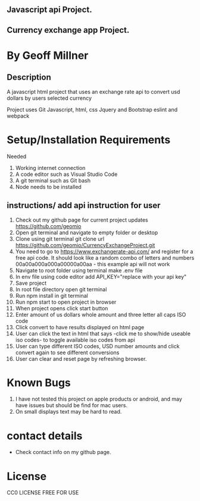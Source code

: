 ## Javascript api Project.

## Currency exchange app Project.

# By Geoff Millner

## Description

A javascript html project that uses an exchange rate api to convert usd dollars by users selected currency

Project uses Git
Javascript, html, css
Jquery and Bootstrap
eslint and webpack
  
# Setup/Installation Requirements

Needed 
1. Working internet connection
2. A code editor such as Visual Studio Code 
3. A git terminal such as Git bash
4. Node needs to be installed

## instructions/ add api instruction for user

1. Check out my github page for current project updates https://github.com/geomio
2. Open git terminal and navigate to empty folder or desktop
3. Clone using git terminal git clone url https://github.com/geomio/CurrencyExchangeProject.git
4. You need to go to https://www.exchangerate-api.com/ and register for a free api code. It should look like a random combo of letters and numbers 00a00a000a000a00000a00aa - this example api will not work
5. Navigate to root folder using terminal make .env file
6. In env file using code editor add API_KEY="replace with your api key"
7. Save project
8. In root file directory open git terminal
9. Run npm install in git terminal
10. Run npm start to open project in browser
11. When project opens click start button
12. Enter amount of us dollars whole amount and three letter all caps ISO code
13. Click convert to have results displayed on html page
14. User can click the text in html that says -click me to show/hide useable iso codes- to toggle available iso codes from api
15. User can type different ISO codes, USD number amounts and click convert again to see different conversions
16. User can clear and reset page by refreshing browser.


# Known Bugs
1. I have not tested this project on apple products or android, and may have issues but should be find for mac users.
2. On small displays text may be hard to read.


# contact details

* Check contact info on my github page.

# License

CC0 LICENSE FREE FOR USE